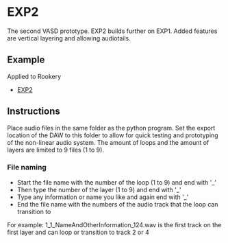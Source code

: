 # EXP2
The second VASD prototype. EXP2 builds further on EXP1. Added features are vertical layering and allowing audiotails.

## Example
Applied to Rookery
- [EXP2](https://streamable.com/reu4v)

## Instructions
Place audio files in the same folder as the python program. Set the export location of the DAW to this folder to allow for quick testing and prototyping of the non-linear audio system.
The amount of loops and the amount of layers are limited to 9 files (1 to 9). 

### File naming
- Start the file name with the number of the loop (1 to 9) and end with '_'
- Then type the number of the layer (1 to 9) and end with '_'
- Type any information or name you like and again end with '_'
- End the file name with the numbers of the audio track that the loop can transition to

For example:
1_1_NameAndOtherInformation_124.wav
is the first track on the first layer and can loop or transition to track 2 or 4
